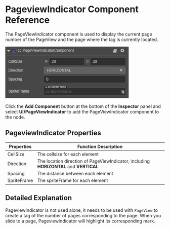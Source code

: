 # PageviewIndicator Component Reference

The PageViewIndicator component is used to display the current page number of the PageView and the page where the tag is currently located.

![pageviewindicator.png](./pageviewindicator/pageviewindicator.png)

Click the **Add Component** button at the bottom of the **Inspector** panel and select **UI/PageViewIndicator** to add the PageViewIndicator component to the node.

## PageviewIndicator Properties

| Properties | Function Description |
| ----------- | ----------- |
| CellSize    | The cellsize for each element |
| Direction   | The location direction of PageViewIndicator, including **HORIZONTAL** and **VERTICAL** |
| Spacing     | The distance between each element |
| SpriteFrame | The spriteFrame for each element |

## Detailed Explanation

PageviewIndicator is not used alone, it needs to be used with `PageView` to create a tag of the number of pages corresponding to the page. When you slide to a page, PageviewIndicator will highlight its corresponding mark.
